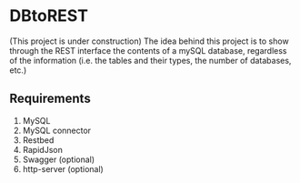 # DBtoREST
(This project is under construction)
The idea behind this project is to show through the REST interface the contents of a mySQL database, regardless of the information (i.e. the tables and their types, the number of databases, etc.)

## Requirements
1. MySQL
2. MySQL connector
3. Restbed
4. RapidJson
5. Swagger (optional)
6. http-server (optional)
